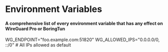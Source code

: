 # Environment Variables

#### A comprehensive list of every environment variable that has any effect on WireGuard Pro or BoringTun

WG_ENDPOINT="foo.example.com:51820"
WG_ALLOWED_IPS="0.0.0.0/0, ::/0" # All IPs allowed as default